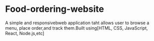 # Food-ordering-website
A simple and responsivebweb application taht allows user to browse a menu, place order,and track them.Built using[HTML, CSS, JavaScript, React, Node.js,etc]
